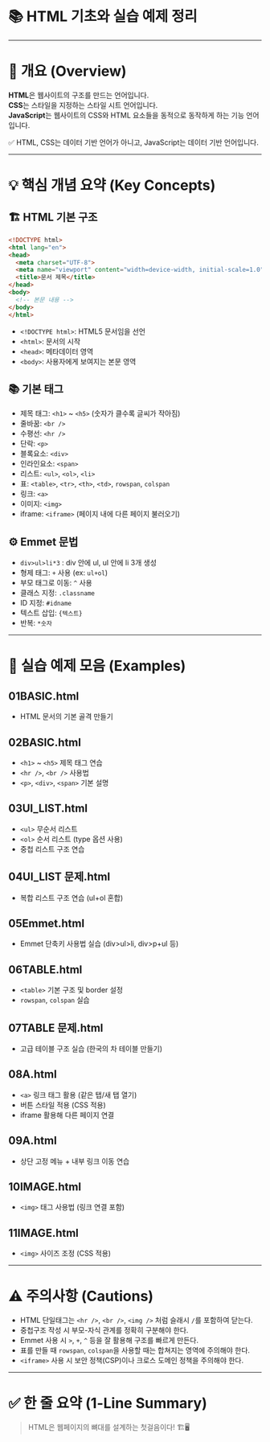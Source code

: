 # 📚 HTML 기초와 실습 예제 정리

---

# 📌 개요 (Overview)

**HTML**은 웹사이트의 구조를 만드는 언어입니다.  
**CSS**는 스타일을 지정하는 스타일 시트 언어입니다.  
**JavaScript**는 웹사이트의 CSS와 HTML 요소들을 동적으로 동작하게 하는 기능 언어입니다.

✅ HTML, CSS는 데이터 기반 언어가 아니고, JavaScript는 데이터 기반 언어입니다.

---

# 💡 핵심 개념 요약 (Key Concepts)

## 🏗️ HTML 기본 구조

```html
<!DOCTYPE html>
<html lang="en">
<head>
  <meta charset="UTF-8">
  <meta name="viewport" content="width=device-width, initial-scale=1.0">
  <title>문서 제목</title>
</head>
<body>
  <!-- 본문 내용 -->
</body>
</html>
```

- `<!DOCTYPE html>`: HTML5 문서임을 선언
- `<html>`: 문서의 시작
- `<head>`: 메타데이터 영역
- `<body>`: 사용자에게 보여지는 본문 영역

## 📚 기본 태그

- 제목 태그: `<h1>` ~ `<h5>` (숫자가 클수록 글씨가 작아짐)
- 줄바꿈: `<br />`
- 수평선: `<hr />`
- 단락: `<p>`
- 블록요소: `<div>`
- 인라인요소: `<span>`
- 리스트: `<ul>`, `<ol>`, `<li>`
- 표: `<table>`, `<tr>`, `<th>`, `<td>`, `rowspan`, `colspan`
- 링크: `<a>`
- 이미지: `<img>`
- iframe: `<iframe>` (페이지 내에 다른 페이지 불러오기)

## ⚙️ Emmet 문법

- `div>ul>li*3` : div 안에 ul, ul 안에 li 3개 생성
- 형제 태그: `+` 사용 (ex: `ul+ol`)
- 부모 태그로 이동: `^` 사용
- 클래스 지정: `.classname`
- ID 지정: `#idname`
- 텍스트 삽입: `{텍스트}`
- 반복: `*숫자`

---

# 🧪 실습 예제 모음 (Examples)

## 01BASIC.html
- HTML 문서의 기본 골격 만들기

## 02BASIC.html
- `<h1>` ~ `<h5>` 제목 태그 연습
- `<hr />`, `<br />` 사용법
- `<p>`, `<div>`, `<span>` 기본 설명

## 03UI_LIST.html
- `<ul>` 무순서 리스트
- `<ol>` 순서 리스트 (type 옵션 사용)
- 중첩 리스트 구조 연습

## 04UI_LIST 문제.html
- 복합 리스트 구조 연습 (ul+ol 혼합)

## 05Emmet.html
- Emmet 단축키 사용법 실습 (div>ul>li, div>p+ul 등)

## 06TABLE.html
- `<table>` 기본 구조 및 border 설정
- `rowspan`, `colspan` 실습

## 07TABLE 문제.html
- 고급 테이블 구조 실습 (한국의 차 테이블 만들기)

## 08A.html
- `<a>` 링크 태그 활용 (같은 탭/새 탭 열기)
- 버튼 스타일 적용 (CSS 적용)
- iframe 활용해 다른 페이지 연결

## 09A.html
- 상단 고정 메뉴 + 내부 링크 이동 연습

## 10IMAGE.html
- `<img>` 태그 사용법 (링크 연결 포함)

## 11IMAGE.html
- `<img>` 사이즈 조정 (CSS 적용)

---

# ⚠ 주의사항 (Cautions)

- HTML 단일태그는 `<hr />`, `<br />`, `<img />` 처럼 슬래시 `/`를 포함하여 닫는다.
- 중첩구조 작성 시 부모-자식 관계를 정확히 구분해야 한다.
- Emmet 사용 시 `>`, `+`, `^` 등을 잘 활용해 구조를 빠르게 만든다.
- 표를 만들 때 `rowspan`, `colspan`을 사용할 때는 합쳐지는 영역에 주의해야 한다.
- `<iframe>` 사용 시 보안 정책(CSP)이나 크로스 도메인 정책을 주의해야 한다.

---

# ✅ 한 줄 요약 (1-Line Summary)

> HTML은 웹페이지의 뼈대를 설계하는 첫걸음이다! 🏗️🖥️
~~~

